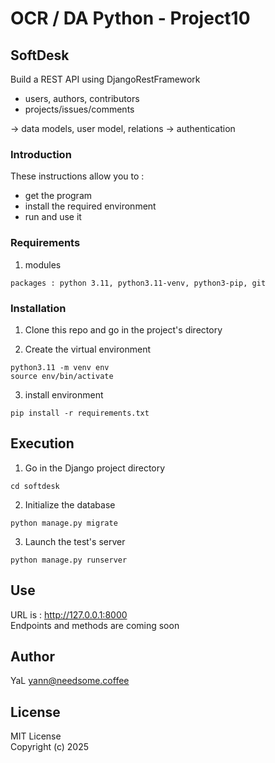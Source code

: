 # OCR / DA Python - Project10

## SoftDesk

Build a REST API using DjangoRestFramework

- users, authors, contributors
- projects/issues/comments

-> data models, user model, relations
-> authentication

### Introduction

These instructions allow you to :
- get the program
- install the required environment
- run and use it

### Requirements

1. modules
```
packages : python 3.11, python3.11-venv, python3-pip, git
```

### Installation

1. Clone this repo and go in the project's directory

2. Create the virtual environment
```
python3.11 -m venv env
source env/bin/activate
```

3. install environment 
```
pip install -r requirements.txt
```

## Execution

1. Go in the Django project directory
```
cd softdesk
```
2. Initialize the database
```
python manage.py migrate
```
3. Launch the test's server
```
python manage.py runserver
```
## Use  

URL is :  http://127.0.0.1:8000  
Endpoints and methods are coming soon


## Author

YaL  <yann@needsome.coffee>

## License

MIT License  
Copyright (c) 2025 

